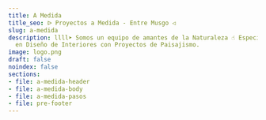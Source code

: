 ```yaml
---
title: A Medida
title_seo: ᐅ Proyectos a Medida - Entre Musgo ◁
slug: a-medida
description: llll➤ Somos un equipo de amantes de la Naturaleza ☝ Especializadas
  en Diseño de Interiores con Proyectos de Paisajismo.
image: logo.png
draft: false
noindex: false
sections:
- file: a-medida-header
- file: a-medida-body
- file: a-medida-pasos
- file: pre-footer
---
```

